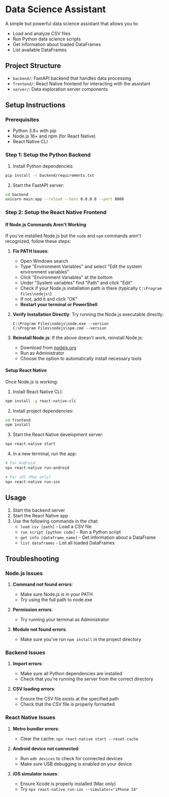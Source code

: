 # Data Science Assistant

A simple but powerful data science assistant that allows you to:
- Load and analyze CSV files
- Run Python data science scripts
- Get information about loaded DataFrames
- List available DataFrames

## Project Structure

- `backend/`: FastAPI backend that handles data processing
- `frontend/`: React Native frontend for interacting with the assistant
- `server/`: Data exploration server components

## Setup Instructions

### Prerequisites

- Python 3.8+ with pip
- Node.js 16+ and npm (for React Native)
- React Native CLI

### Step 1: Setup the Python Backend

1. Install Python dependencies:
```bash
pip install -r backend/requirements.txt
```

2. Start the FastAPI server:
```bash
cd backend
uvicorn main:app --reload --host 0.0.0.0 --port 8000
```

### Step 2: Setup the React Native Frontend

#### If Node.js Commands Aren't Working

If you've installed Node.js but the `node` and `npm` commands aren't recognized, follow these steps:

1. **Fix PATH Issues**:
   - Open Windows search
   - Type "Environment Variables" and select "Edit the system environment variables"
   - Click "Environment Variables" at the bottom
   - Under "System variables" find "Path" and click "Edit"
   - Check if your Node.js installation path is there (typically `C:\Program Files\nodejs\`)
   - If not, add it and click "OK"
   - **Restart your terminal or PowerShell**

2. **Verify Installation Directly**:
   Try running the Node.js executable directly:
   ```
   C:\Program Files\nodejs\node.exe --version
   C:\Program Files\nodejs\npm.cmd --version
   ```

3. **Reinstall Node.js**:
   If the above doesn't work, reinstall Node.js:
   - Download from [nodejs.org](https://nodejs.org/)
   - Run as Administrator
   - Choose the option to automatically install necessary tools

#### Setup React Native

Once Node.js is working:

1. Install React Native CLI:
```bash
npm install -g react-native-cli
```

2. Install project dependencies:
```bash
cd frontend
npm install
```

3. Start the React Native development server:
```bash
npx react-native start
```

4. In a new terminal, run the app:
```bash
# For Android
npx react-native run-android

# For iOS (Mac only)
npx react-native run-ios
```

## Usage

1. Start the backend server
2. Start the React Native app
3. Use the following commands in the chat:
   - `load csv [path]` - Load a CSV file
   - `run script [python code]` - Run a Python script
   - `get info [dataframe_name]` - Get information about a DataFrame
   - `list dataframes` - List all loaded DataFrames

## Troubleshooting

### Node.js Issues

1. **Command not found errors**:
   - Make sure Node.js is in your PATH
   - Try using the full path to node.exe

2. **Permission errors**:
   - Try running your terminal as Administrator

3. **Module not found errors**:
   - Make sure you've run `npm install` in the project directory

### Backend Issues

1. **Import errors**:
   - Make sure all Python dependencies are installed
   - Check that you're running the server from the correct directory

2. **CSV loading errors**:
   - Ensure the CSV file exists at the specified path
   - Check that the CSV file is properly formatted

### React Native Issues

1. **Metro bundler errors**:
   - Clear the cache: `npx react-native start --reset-cache`

2. **Android device not connected**:
   - Run `adb devices` to check for connected devices
   - Make sure USB debugging is enabled on your device

3. **iOS simulator issues**:
   - Ensure Xcode is properly installed (Mac only)
   - Try `npx react-native run-ios --simulator="iPhone 14"` 